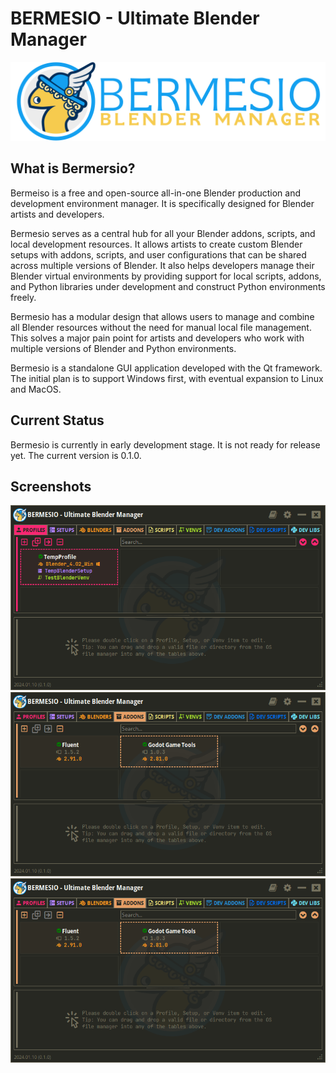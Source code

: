 # BERMESIO - Ultimate Blender Manager
![Bermesio_Banner.png](docs%2Fdocs%2Fimages%2FBermesio_Banner.png)
## What is Bermersio?
Bermeiso is a free and open-source all-in-one Blender production and development environment manager. It is specifically designed for Blender artists and developers.

Bermesio serves as a central hub for all your Blender addons, scripts, and local development resources. It allows artists to create custom Blender setups with addons, scripts, and user configurations that can be shared across multiple versions of Blender. It also helps developers manage their Blender virtual environments by providing support for local scripts, addons, and Python libraries under development and construct Python environments freely.

Bermesio has a modular design that allows users to manage and combine all Blender resources without the need for manual local file management. This solves a major pain point for artists and developers who work with multiple versions of Blender and Python environments.

Bermesio is a standalone GUI application developed with the Qt framework. The initial plan is to support Windows first, with eventual expansion to Linux and MacOS.
## Current Status
Bermesio is currently in early development stage. It is not ready for release yet. The current version is 0.1.0.
## Screenshots
![screenshot01.png](docs%2Fdocs%2Fimages%2Fscreenshot01.png)![screenshot02.png](docs%2Fdocs%2Fimages%2Fscreenshot02.png)![screenshot03.png](docs%2Fdocs%2Fimages%2Fscreenshot03.png)